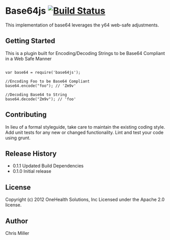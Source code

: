 # Base64js  [![Build Status](https://travis-ci.org/onehealth/base64js.png?branch=master)](https://travis-ci.org/onehealth/base64js) 

This implementation of base64 leverages the y64 web-safe adjustments.


## Getting Started

This is a plugin built for Encoding/Decoding Strings to be Base64 Compliant in a Web Safe Manner


```

var base64 = require('base64js');

//Encoding Foo to be Base64 Compliant
base64.encode("foo"); // 'Zm9v'

//Decoding Base64 to String
base64.decode("Zm9v"); // 'foo'

```

## Contributing
In lieu of a formal styleguide, take care to maintain the existing coding style. Add unit tests for any new or changed functionality. Lint and test your code using grunt.

## Release History


- 0.1.1 Updated Build Dependencies
- 0.1.0 Initial release

## License

Copyright (c) 2012 OneHealth Solutions, Inc
Licensed under the Apache 2.0 license.

## Author

Chris Miller
